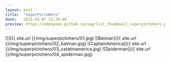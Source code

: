 ```yaml
---
layout: post
title:  "SuperPictoHero"
date:   2015-10-07 15:39:40
preview: https://edenyoon.github.io/img/list_thumbnail_superpictohero.png
---
```


![]({{ site.url }}/img/superpictohero/01.jpg)
![Batman]({{ site.url }}/img/superpictohero/02_batman.jpg)
![CaptainAmerica]({{ site.url }}/img/superpictohero/03_catatinamerica.jpg)
![Spiderman]({{ site.url }}/img/superpictohero/04_spiderman.jpg)
